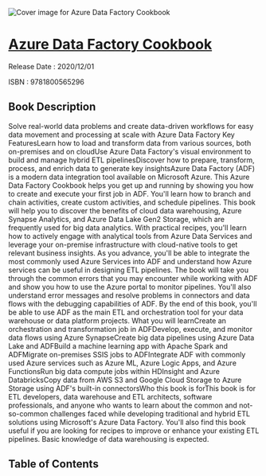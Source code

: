 ![Cover image for Azure Data Factory Cookbook](https://imgdetail.ebookreading.net/cover/cover/202109/EB9781800565296.jpg)

[Azure Data Factory Cookbook](https://ebookreading.net/view/book/Azure+Data+Factory+Cookbook-EB9781800565296_1.html "Azure Data Factory Cookbook")
====================================================================================================================

Release Date : 2020/12/01

ISBN : 9781800565296

Book Description
-----------------

Solve real-world data problems and create data-driven workflows for easy data movement and processing at scale with Azure Data Factory
Key FeaturesLearn how to load and transform data from various sources, both on-premises and on cloudUse Azure Data Factory's visual environment to build and manage hybrid ETL pipelinesDiscover how to prepare, transform, process, and enrich data to generate key insightsAzure Data Factory (ADF) is a modern data integration tool available on Microsoft Azure. This Azure Data Factory Cookbook helps you get up and running by showing you how to create and execute your first job in ADF. You'll learn how to branch and chain activities, create custom activities, and schedule pipelines. This book will help you to discover the benefits of cloud data warehousing, Azure Synapse Analytics, and Azure Data Lake Gen2 Storage, which are frequently used for big data analytics. With practical recipes, you'll learn how to actively engage with analytical tools from Azure Data Services and leverage your on-premise infrastructure with cloud-native tools to get relevant business insights. As you advance, you'll be able to integrate the most commonly used Azure Services into ADF and understand how Azure services can be useful in designing ETL pipelines. The book will take you through the common errors that you may encounter while working with ADF and show you how to use the Azure portal to monitor pipelines. You'll also understand error messages and resolve problems in connectors and data flows with the debugging capabilities of ADF.
By the end of this book, you'll be able to use ADF as the main ETL and orchestration tool for your data warehouse or data platform projects.
What you will learnCreate an orchestration and transformation job in ADFDevelop, execute, and monitor data flows using Azure SynapseCreate big data pipelines using Azure Data Lake and ADFBuild a machine learning app with Apache Spark and ADFMigrate on-premises SSIS jobs to ADFIntegrate ADF with commonly used Azure services such as Azure ML, Azure Logic Apps, and Azure FunctionsRun big data compute jobs within HDInsight and Azure DatabricksCopy data from AWS S3 and Google Cloud Storage to Azure Storage using ADF's built-in connectorsWho this book is forThis book is for ETL developers, data warehouse and ETL architects, software professionals, and anyone who wants to learn about the common and not-so-common challenges faced while developing traditional and hybrid ETL solutions using Microsoft's Azure Data Factory. You'll also find this book useful if you are looking for recipes to improve or enhance your existing ETL pipelines. Basic knowledge of data warehousing is expected.


Table of Contents
-----------------


